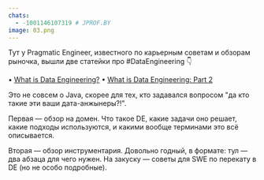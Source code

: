 ```yaml
---
chats:
  - -1001146107319 # JPROF.BY
image: 03.png
---
```


Тут у Pragmatic Engineer\, известного по карьерным советам и обзорам рыночка\, вышли две статейки про \#DataEngineering 👇

• [What is Data Engineering\?](https://blog.pragmaticengineer.com/what-is-data-engineering)
• [What is Data Engineering\: Part 2](https://blog.pragmaticengineer.com/what-is-data-engineering-2)

Это не совсем о Java\, скорее для тех\, кто задавался вопросом \"да кто такие эти ваши дата\-анжынеры\?\!\"\.

Первая — обзор на домен\. Что такое DE\, какие задачи оно решает\, какие подходы используются\, и какими вообще терминами это всё описывается\.

Вторая — обзор инструментария\. Довольно годный\, в формате\: тул — два абзаца для чего нужен\. На закуску — советы для SWE по перекату в DE \(но не особо подробные\)\.
